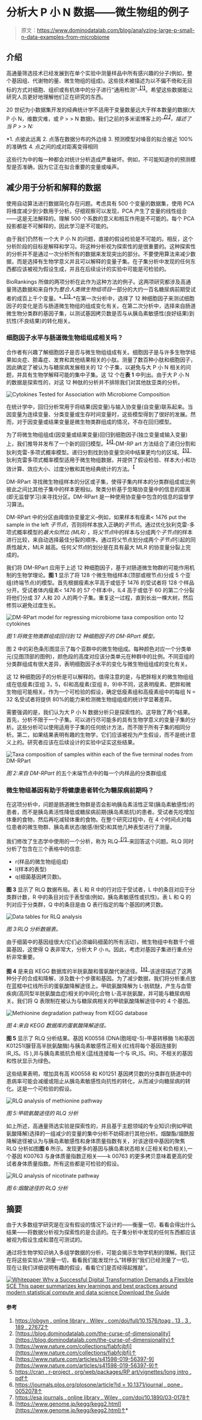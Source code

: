 # 分析大 P 小 N 数据——微生物组的例子

> 原文：<https://www.dominodatalab.com/blog/analyzing-large-p-small-n-data-examples-from-microbiome>

## 介绍

高通量筛选技术已经发展到在单个实验中测量样品中所有感兴趣的分子(例如，整个基因组、代谢物的量、微生物组的组成)。这些技术被描述为以不偏不倚和无目标的方式对细胞、组织或有机体中的分子进行“通用检测”<sup>[【1】](#post-7222-footnote-1)</sup>。希望这些数据能让研究人员更好地理解他们正在研究的东西。

20 世纪为小数据集开发的经典统计学不适用于变量数量远大于样本数量的数据(大 P 小 N，维数灾难，或 P > > N 数据)。我们之前的多米诺博客上的[](/blog/the-curse-of-dimensionality)*<sup>[【2】](#post-7222-footnote-2)</sup>，描述了当 P > > N:*

 *1.  点彼此远离
2.  点落在数据分布的外边缘
3.  预测模型对噪音的拟合接近 100%的准确性
4.  点之间的成对距离变得相同

这些行为中的每一种都会对统计分析造成严重破坏。例如，不可能知道你的预测模型是否准确，因为它正在拟合重要的变量或噪声。

## 减少用于分析和解释的数据

使用自动算法进行数据简化存在问题。考虑具有 500 个变量的数据集，使用 PCA 将维度减少到少数用于分析。仔细观察可以发现，PCA 产生了变量的线性组合——这是无法解释的。理解 500 个系数的意义和相互作用是不可能的。每个 PCA 投影都是不可解释的，因此学习是不可能的。

由于我们仍然有一个大 P 小 N 的问题，直接的假设检验是不可能的。相反，这个分析阶段的目标是解释和学习。将这种分析视为探索性的是很重要的。这种探索性的分析并不是通过一次分析所有的数据来发现突出的部分。不要使用算法来减少数据，而是选择有生物学意义并且可以解释的变量子集。在子集分析中发现的任何东西都应该被视为假设生成，并且在后续设计的实验中可能是可检验的。

BioRankings 所做的两项分析在此作为这种方法的例子。这两项研究都涉及高通量筛选数据和来自作为*整合人类微生物组项目*一部分的大约一百名糖尿病前期受试者的成百上千个变量。*<sup>[【3】](#post-7222-footnote-3)</sup>*在第一次分析中，选择了 12 种细胞因子来测试细胞因子的变化是否与肠道微生物组的组成变化有关。在第二次分析中，选择来自肠道微生物分类群的基因子集，以测试基因拷贝数是否与从胰岛素敏感性(良好结果)到抗性(不良结果)的转化相关。

### 细胞因子水平与肠道微生物组组成相关吗？

合作者有兴趣了解细胞因子是否与微生物组组成有关。细胞因子是与许多生物学结果如炎症、脓毒症、发育和其他结果相关的小肽。测量了数百种小肽和细胞因子，因此确定了被认为与糖尿病发展相关的 12 个子集，以避免与大 P 小 N 相关的问题，并具有生物学解释可能的集中子集。这 12 个在**表 1** 中列出。由于大 P 小 N 的数据是探索性的，对这 12 种肽的分析并不排除我们对其他肽亚类的分析。

![Cytokines Tested for Association with Microbiome Composition](img/a95206f4e591735566635cae020262fc.png)

在统计学中，回归分析常用于将结果(因变量)与输入协变量(自变量)联系起来。当因变量为连续变量、分类变量或生存时间变量时，这些模型得到了很好的发展。然而，对于因变量或结果变量是微生物类群组成的情况，不存在回归模型。

为了将微生物组组成(因变量或结果变量)回归到细胞因子(独立变量或输入变量)上，我们推导并发布了一个新的回归模型。<sup>[【4】](#post-7222-footnote-4)</sup>DM-RP art 方法结合了递归分割和狄利克雷-多项式概率模型。递归分割找到协变量空间中结果更均匀的区域。<sup>[【5】](#post-7222-footnote-5)</sup>狄利克雷多项式概率模型适用于微生物组数据，并提供了假设检验、样本大小和功效计算、效应大小、过度分散和其他经典统计的方法。<sup>【</sup>

DM-RPart 寻找微生物组样本的分区或子集，使得子集内样本的分类群组成或比例彼此之间比其他子集中的样本更相似。聚类分析基于忽略协变量中的信息的距离(即无监督学习)来寻找分区。DM-RPart 是一种使用协变量中包含的信息的监督学习算法。

DM-RPart 中的分区由阈值协变量定义–例如，如果样本有瘦素< 1476 put the sample in the left *子节点*，否则将样本放入正确的*子节点*。通过优化狄利克雷-多项式概率模型的*最大似然比* *(MLR)* ，将*父节点*中的样本与分成两个*子节点*的样本进行比较，来自动选择最佳分裂的顺序。通过将父节点划分成两个*子节点*引起的同质性越大，MLR 越高。任何*父节点*的划分是在具有最大 MLR 的协变量分裂上完成的。

我们将 DM-RPart 应用于上述 12 种细胞因子，基于对肠道微生物群的可能作用机制的生物学理论。**图 1** 显示了将 128 个微生物组样本(顶部或根节点)分成 5 个亚组(终端节点)的模型。首先根据瘦素水平高于或低于 1476 的受试者将 128 个样品分开。受试者体内瘦素< 1476 的 57 个样本中，IL4 高于或低于 60 的第二个分裂将他们分成 37 人和 20 人的两个子集。重复这一过程，直到长出一棵大树，然后修剪以避免过度生长。

![DM-RPart model for regressing microbiome taxa composition onto 12 cytokines](img/5b8c439a50a322ad681d5b81bd44e69b.png)

*图 1:将微生物类群组成回归到 12 种细胞因子的 DM-RPart 模型。*

图 2 中的彩色条形图显示了每个亚群中的微生物组成。每种颜色对应一个分类单元(见图顶部的图例)，颜色段的高度对应该分类单元在种群中的比例。不同亚组的分类群组成有很大差异，表明细胞因子水平的变化与微生物组组成的变化有关。

这 12 种细胞因子的分析是可以解释的。值得注意的是，与肥胖相关的微生物组组成在低瘦素(亚组 3，5，6)和高瘦素(亚组 8，9)中不同，这表明瘦素、肥胖和微生物组可能相关。作为一个可检验的假设，确定低瘦素组和高瘦素组中的每组 N = 32 名受试者将提供 80%的能力来检测微生物组组成的统计学显著差异。

需要强调的是，我们认为大 P 小 N 数据分析只是探索性的。这导致了两个结果。首先，分析不限于一个子集。可以进行尽可能多的具有生物学意义的变量子集的分析。这些分析可以使用适用于子集的任何统计方法，而不限于所有子集的相同分析。第二，如果结果表明有趣的生物学，它们应该被视为产生假设，而不是统计意义上的。研究者应该在后续设计的实验中证实这些结果。

![Taxa composition of samples within each of the five terminal nodes from DM-RPart](img/9effb5005b885f5220757bd5d76e676a.png)

*图 2:来自 DM-RPart* 的五个末端节点中的每一个内样品的分类群组成

### 微生物组基因有助于将健康患者转化为糖尿病前期吗？

在这项分析中，问题是肠道微生物群是否会影响胰岛素活性正常(胰岛素敏感性)的患者，而不是胰岛素活性降低或糖尿病前期(胰岛素抵抗)的患者。受试者先吃增加体重的食物，然后再吃减轻体重的食物。在整个研究过程中，在 4 个时间点对每位患者的微生物群、胰岛素状态(敏感/耐受)和其他几种表型进行了测量。

我们修改了生态学中使用的一个分析，称为 RLQ<sup>[【7】](#post-7222-footnote-7)</sup>来回答这个问题。RLQ 同时分析了包含在三个表格中的信息:

*   r(样品的微生物组组成)
*   l(样本的表型)
*   q(细菌基因拷贝数)。

**图 3** 显示了 RLQ 数据布局。表 L 和 R 中的行对应于受试者，L 中的条目对应于分类群计数，R 中的条目对应于表型值(例如，胰岛素敏感性或抗性)。表 L 和 Q 的列对应于分类群，Q 中的条目是由 Q 表行指定的每个基因的拷贝数。

![Data tables for RLQ analysis](img/6d40204358fc14e471c13b432c250d88.png)

*图 3:RLQ 分析数据表。*

由于细菌中的基因组很大(它们必须编码细菌的所有活动)，微生物组中有数千个细菌基因，这使得 Q 表非常大，分析大 P 小 n。因此，考虑对基因子集进行重点分析非常重要。

**图 4** 是来自 KEGG 数据库的半胱氨酸和蛋氨酸代谢途径。<sup>[【8】](#post-7222-footnote-8)</sup>该途径描述了这两种分子的合成和降解，涉及数十个步骤和基因。为了减少数据，我们将分析重点放在蓝框中红线所示的蛋氨酸降解途径上。甲硫氨酸降解为 L-胱硫醚，产生与血管疾病(高同型半胱氨酸血症)相关的中间化合物 L-高半胱氨酸，并可能与糖尿病相关。我们将 Q 表限制在被认为与糖尿病相关的甲硫氨酸降解途径中的 4 个基因。

![Methionine degradation pathway from KEGG database](img/d6149610daeb5588331301e59ee4a3a3.png)

*图 4:来自 KEGG 数据库的蛋氨酸降解途径。*

**图 5** 显示了 RLQ 分析结果。基因 K00558 (DNA(胞嘧啶-5)-甲基转移酶 1)和基因 K01251(腺苷高半胱氨酸酶)与胰岛素敏感性正相关(红线将每个基因连接到 IR_IS。IS ),并与胰岛素抵抗负相关(蓝线连接每一个与 IR_IS。IR)。不相关的基因和性状显示为绿色。

这些结果表明，增加具有高 K00558 和 K01251 基因拷贝数的分类群在肠道中的患病率可能会减缓或阻止从胰岛素敏感性向抗性的转化，从而减少向糖尿病的转化。这是一个可检验的假设。

![RLQ analysis of methionine pathway](img/ab2ff120934903a1c3e1bd0b9603722c.png)

*图 5:甲硫氨酸途径的 RLQ 分析*

如上所述，高通量筛选实验是探索性的，并且基于主题领域的专业知识(例如甲硫氨酸降解)选择的一组减少的变量的集中分析不妨碍进行其他分析。烟酸酯/烟酰胺降解途径被认为与胰岛素敏感性和身体质量指数有关，对该途径中基因的聚焦 RLQ 分析如图**图 6** 所示。发现更多的基因与胰岛素状态相关(正相关和负相关),一个基因 K00763 与身体质量指数正相关——k 00763 的更多拷贝意味着更高的受试者身体质量指数。所有这些都是可检验的假设。

![RLQ analysis of nicotinate pathway](img/c34a25e6dfa3b41d42e14052c6ab907b.png)

*图 6:烟酸途径的 RLQ 分析*

## 摘要

由于大多数组学研究是在没有假设的情况下设计的——衡量一切，看看会得出什么结果——将数据分析视为探索性的是合适的。在子集分析中发现的任何东西都应该被视为假设生成和潜在可测试的。

通过将生物学知识纳入多组学数据的分析，可能会揭示生物学机制的理解。我们正在将这些实验从“测量一切，看看我们能发现什么”转移到“我们已经测量了一切，现在让我们详细说明有趣的假设，看看它们是否经得起推敲”。

[![Whitepaper  Why a Successful Digital Transformation Demands a Flexible SCE  This paper summarizes key learnings and best practices around modern  statistical compute and data science Download the Guide](img/6b2fd8a2ac01f51680467fe320742133.png)](https://cta-redirect.hubspot.com/cta/redirect/6816846/2fb84ca0-cce4-4d2c-b8b6-a2ccc3343d26) 

#### 参考

1.  [https://obgyn . online library . Wiley . com/doi/full/10.1576/toag . 13 . 3 . 189 . 27672](https://obgyn.onlinelibrary.wiley.com/doi/full/10.1576/toag.13.3.189.27672)[↑](#post-7222-footnote-ref-1)
2.  [https://blog.dominodatalab.com/the-curse-of-dimensionality](https://blog.dominodatalab.com/the-curse-of-dimensionality)↑
3.  [https://www.nature.com/collections/fiabfcjbfj](https://www.nature.com/collections/fiabfcjbfj)↑
4.  [https://www.nature.com/articles/s41598-019-56397-9](https://www.nature.com/articles/s41598-019-56397-9)↑
5.  [https://cran . r-project . org/web/packages/RP art/vignettes/long intro . pdf](https://cran.r-project.org/web/packages/rpart/vignettes/longintro.pdf)[↑](#post-7222-footnote-ref-5)
6.  [https://journals.plos.org/plosone/article?id = 10.1371/journal . pone . 0052078](https://journals.plos.org/plosone/article?id=10.1371/journal.pone.0052078)[↑](#post-7222-footnote-ref-6)
7.  [https://esa journals . online library . Wiley . com/doi/10.1890/03-0178](https://esajournals.onlinelibrary.wiley.com/doi/10.1890/03-0178)[↑](#post-7222-footnote-ref-7)
8.  [https://www.genome.jp/kegg/kegg2.html](https://www.genome.jp/kegg/kegg2.html)↑*